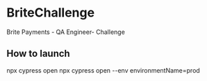 # BriteChallenge
Brite Payments - QA Engineer- Challenge

## How to launch
npx cypress open
npx cypress open --env environmentName=prod
